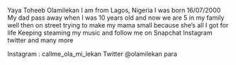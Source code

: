 Yaya Toheeb Olamilekan
I am from Lagos, Nigeria I was born 16/07/2000 
My dad pass away when I was 10 years old and now we are 5 in my family well then on street trying to make my mama small because she’s all I got for life 
Keeping steaming my music and follow me on Snapchat Instagram twitter and many more 

Instagram : callme_ola_mi_lekan
Twitter @olamilekan para

<!---
Huncho Milly/ Omahlicah. Omahlicah is my new Ep Music i want you guy to support me download my music on audiomack Apple Music Spotify and many more 

https://www.mysongisonspotify.com/profile/HunchoMilly/profile 

instagram.com/invites/contact/?i=jadk94x6t4ey&utm_content=begqvpr
